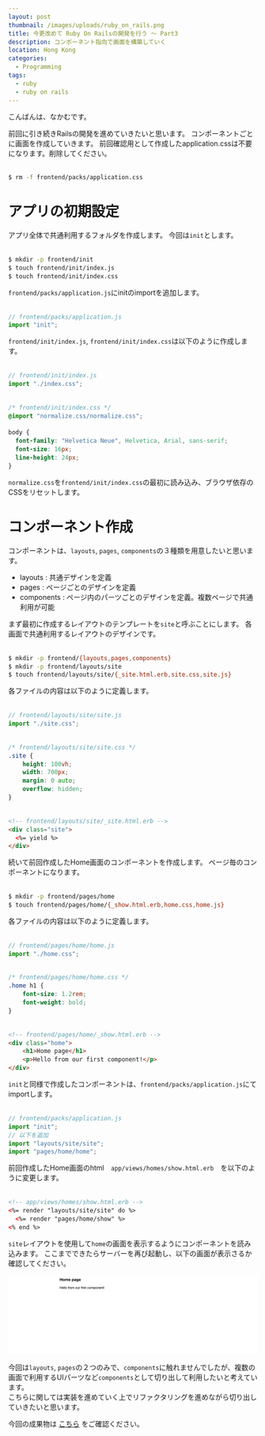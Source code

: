 ```yaml
---
layout: post
thumbnail: /images/uploads/ruby_on_rails.png
title: 今更改めて Ruby On Railsの開発を行う 〜 Part3
description: コンポーネント指向で画面を構築していく
location: Hong Kong
categories:
  - Programming
tags:
  - ruby
  - ruby on rails
---
```

こんばんは、なかむです。

前回に引き続きRailsの開発を進めていきたいと思います。
コンポーネントごとに画面を作成していきます。
前回確認用として作成したapplication.cssは不要になります。削除してください。

```bash

$ rm -f frontend/packs/application.css

```

# アプリの初期設定

アプリ全体で共通利用するフォルダを作成します。
今回は`init`とします。

```bash

$ mkdir -p frontend/init
$ touch frontend/init/index.js
$ touch frontend/init/index.css

```

`frontend/packs/application.js`にinitのimportを追加します。

```javascript

// frontend/packs/application.js
import "init";

```

`frontend/init/index.js`, `frontend/init/index.css`は以下のように作成します。

```javascript

// frontend/init/index.js
import "./index.css";

```

```css

/* frontend/init/index.css */
@import "normalize.css/normalize.css"; 

body {
  font-family: "Helvetica Neue", Helvetica, Arial, sans-serif;
  font-size: 16px;
  line-height: 24px;
}

```

`normalize.css`を`frontend/init/index.css`の最初に読み込み、ブラウザ依存のCSSをリセットします。

# コンポーネント作成

コンポーネントは、`layouts`, `pages`, `components`の３種類を用意したいと思います。

* layouts : 共通デザインを定義
* pages : ページごとのデザインを定義
* components : ページ内のパーツごとのデザインを定義。複数ページで共通利用が可能

まず最初に作成するレイアウトのテンプレートを`site`と呼ぶことにします。
各画面で共通利用するレイアウトのデザインです。

```bash

$ mkdir -p frontend/{layouts,pages,components}
$ mkdir -p frontend/layouts/site
$ touch frontend/layouts/site/{_site.html.erb,site.css,site.js}

```

各ファイルの内容は以下のように定義します。

```javascript

// frontend/layouts/site/site.js
import "./site.css";

```

```css

/* frontend/layouts/site/site.css */
.site {
    height: 100vh;
    width: 700px;
    margin: 0 auto;
    overflow: hidden;
}

```

```html

<!-- frontend/layouts/site/_site.html.erb -->
<div class="site">
  <%= yield %>
</div>

```

続いて前回作成したHome画面のコンポーネントを作成します。
ページ毎のコンポーネントになります。

```bash

$ mkdir -p frontend/pages/home
$ touch frontend/pages/home/{_show.html.erb,home.css,home.js}

```

各ファイルの内容は以下のように定義します。

```javascript

// frontend/pages/home/home.js
import "./home.css";

```

```css

/* frontend/pages/home/home.css */
.home h1 {
    font-size: 1.2rem;
    font-weight: bold;
}

```

```html

<!-- frontend/pages/home/_show.html.erb -->
<div class="home">
    <h1>Home page</h1>
    <p>Hello from our first component!</p>
</div>

```

`init`と同様で作成したコンポーネントは、`frontend/packs/application.js`にてimportします。

```javascript

// frontend/packs/application.js
import "init";
// 以下を追加
import "layouts/site/site";
import "pages/home/home";

```

前回作成したHome画面のhtml　`app/views/homes/show.html.erb`　を以下のように変更します。

```html

<!-- app/views/homes/show.html.erb -->
<%= render "layouts/site/site" do %>
  <%= render "pages/home/show" %>
<% end %>

```

`site`レイアウトを使用して`home`の画面を表示するようにコンポーネントを読み込みます。
ここまでできたらサーバーを再び起動し、以下の画面が表示さるか確認してください。

![Rails サンプル画面](/images/uploads/screen_rails_sample_20180212003646.png)


今回は`layouts`, `pages`の２つのみで、`components`に触れませんでしたが、複数の画面で利用するUIパーツなど`components`として切り出して利用したいと考えています。  
こちらに関しては実装を進めていく上でリファクタリングを進めながら切り出していきたいと思います。

今回の成果物は [こちら](https://github.com/nakanakamu0828/netshop/tree/v0.3) をご確認ください。
